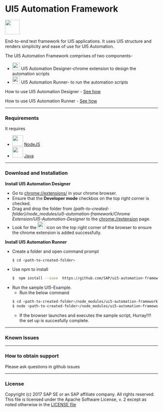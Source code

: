# UI5 Automation Framework
<img src="https://github.com/SAP/ui5-automation-framework/blob/master/images/vyper.gif" width="48">

End-to-end test framework for UI5 applications. It uses UI5 structure and renders simplicity and ease of use for UI5 Automation.

The UI5 Automation Framework comprises of two components-

* <img src="https://github.com/SAP/ui5-automation-framework/blob/master/images/chrome.png" width="25"> UI5 Automation Designer-chrome extension to design the automation scripts
* <img src="https://github.com/SAP/ui5-automation-framework/blob/master/images/npm.png" width="25"> UI5 Automation Runner- to run the automation scripts


How to use UI5 Automation Designer - <a href="https://youtu.be/zieV4pSgIrQ">See how</a>

How to use UI5 Automation Runner - <a href="https://youtube.com">See how</a>

----
### Requirements
It requires
* <img src="https://github.com/SAP/ui5-automation-framework/blob/master/images/nodejs.png" width="35">  [NodeJS](https://nodejs.org/)
* <img src="https://github.com/SAP/ui5-automation-framework/blob/master/images/java.png" width="35">  [Java](https://java.com/en/)
---
### Download and Installation
__Install UI5 Automation Designer__
* Go to [chrome://extensions/](chrome://extensions/) in your chrome browser.
* Ensure that the __Developer mode__ checkbox on the top right corner is checked. 
* Drag and drop the folder from *{path-to-created-folder}/node_modules/ui5-automation-framework/Chrome Extension/UI5-Automation-Designer* to the [chrome://extension](chrome://extensions/) page.
* Look for the <img src="https://github.com/SAP/ui5-automation-framework/blob/master/images/vyper.gif" width="25"> icon  on the top right corner of the browser to ensure the chrome extension is added successfully.

__Install UI5 Automation Runner__

* Create a folder and open command prompt
    ```sh
    $ cd <path-to-created-folder>
    ```
* Use npm to install
    ```sh
    $  npm install --save  https://github.com/SAP/ui5-automation-framework
    ```
* Run the sample UI5-Example.
    * Run the below command
    ```sh
    $ cd <path-to-created-folder>/node_modules/ui5-automation-framework/UI5Example
    $ node <path-to-created-folder>/node_modules/ui5-automation-framework/protractor/bin/protractor conf.js
    ```
    * If the browser launches and executes the sample script, Hurray!!!! the set up is succesfully complete.
---

### Known Issues
---
### How to obtain support
Please ask questions in github issues

---
### License
Copyright (c) 2017 SAP SE or an SAP affiliate company. All rights reserved.
This file is licensed under the Apache Software License, v. 2 except as noted otherwise in the
[LICENSE file](https://github.com/SAP/ui5-automation-framework/blob/master/LICENSE)
